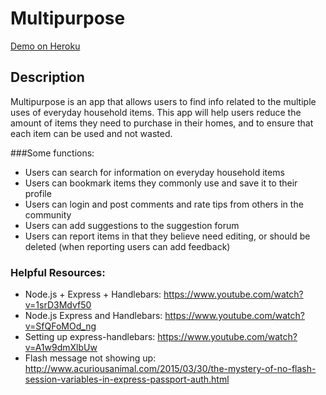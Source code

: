 # Multipurpose

[Demo on Heroku](https://infinite-ocean-13160.herokuapp.com/)

## Description
Multipurpose is an app that allows users to find info related to
the multiple uses of everyday household items. This app will help users
reduce the amount of items they need to purchase in their homes, and to
ensure that each item can be used and not wasted.

###Some functions:
+ Users can search for information on everyday household items
+ Users can bookmark items they commonly use and save it to their profile
+ Users can login and post comments and rate tips from others in the community
+ Users can add suggestions to the suggestion forum
+ Users can report items in that they believe need editing, or should be deleted
(when reporting users can add feedback)


### Helpful Resources:
+ Node.js + Express + Handlebars: https://www.youtube.com/watch?v=1srD3Mdvf50
+ Node.js Express and Handlebars: https://www.youtube.com/watch?v=SfQFoMOd_ng
+ Setting up express-handlebars: https://www.youtube.com/watch?v=A1w9dmXlbUw
+ Flash message not showing up: http://www.acuriousanimal.com/2015/03/30/the-mystery-of-no-flash-session-variables-in-express-passport-auth.html
